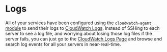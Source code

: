 # Logs

All of your services have been configured using the [`cloudwatch-agent`
module](https://github.com/tnn-tnn-tnn-tnn-tnn-gruntwork-io/terraform-aws-monitoring/tree/master/modules/agents/cloudwatch-agent)
to send their logs to [CloudWatch Logs](https://console.aws.amazon.com/cloudwatch/home?#logs:). Instead of SSHing to
each server to see a log file, and worrying about losing those log files if the server fails, you can just go to the
[CloudWatch Logs Page](https://console.aws.amazon.com/cloudwatch/home?#logs:) and browse and search log events for all
your servers in near-real-time.


<!-- ##DOCS-SOURCER-START
{
  "sourcePlugin": "local-copier",
  "hash": "25e86ad1c431db7ea9afe1ebe3fbdb3a"
}
##DOCS-SOURCER-END -->
